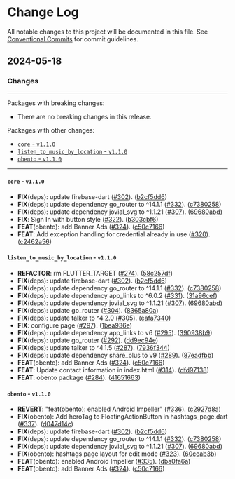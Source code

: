 # Change Log

All notable changes to this project will be documented in this file.
See [Conventional Commits](https://conventionalcommits.org) for commit guidelines.

## 2024-05-18

### Changes

---

Packages with breaking changes:

 - There are no breaking changes in this release.

Packages with other changes:

 - [`core` - `v1.1.0`](#core---v110)
 - [`listen_to_music_by_location` - `v1.1.0`](#listen_to_music_by_location---v110)
 - [`obento` - `v1.1.0`](#obento---v110)

---

#### `core` - `v1.1.0`

 - **FIX**(deps): update firebase-dart ([#302](https://github.com/KoheiKanagu/garage/issues/302)). ([b2cf5dd6](https://github.com/KoheiKanagu/garage/commit/b2cf5dd6240e700a5cf27bed547dae594304c7a6))
 - **FIX**(deps): update dependency go_router to ^14.1.1 ([#332](https://github.com/KoheiKanagu/garage/issues/332)). ([c7380258](https://github.com/KoheiKanagu/garage/commit/c7380258406ca7396de1b6c2e94c5c6cd8ef49b3))
 - **FIX**(deps): update dependency jovial_svg to ^1.1.21 ([#307](https://github.com/KoheiKanagu/garage/issues/307)). ([69680abd](https://github.com/KoheiKanagu/garage/commit/69680abddf83c82fce15f61071325e0668ee8d68))
 - **FIX**: Sign In with button style ([#322](https://github.com/KoheiKanagu/garage/issues/322)). ([b303cbf6](https://github.com/KoheiKanagu/garage/commit/b303cbf6064c7eb3c59398d201de4ab311e980ed))
 - **FEAT**(obento): add Banner Ads ([#324](https://github.com/KoheiKanagu/garage/issues/324)). ([c50c7166](https://github.com/KoheiKanagu/garage/commit/c50c7166ad93a0d4010aafbfc20d1c9ed400d919))
 - **FEAT**: Add exception handling for credential already in use ([#320](https://github.com/KoheiKanagu/garage/issues/320)). ([c2462a56](https://github.com/KoheiKanagu/garage/commit/c2462a56ef486b1704e7fe3d2fe21a01a9b15e1d))

#### `listen_to_music_by_location` - `v1.1.0`

 - **REFACTOR**: rm FLUTTER_TARGET ([#274](https://github.com/KoheiKanagu/garage/issues/274)). ([58c257df](https://github.com/KoheiKanagu/garage/commit/58c257dfe713d2aced96d0e5df959731cca44d23))
 - **FIX**(deps): update firebase-dart ([#302](https://github.com/KoheiKanagu/garage/issues/302)). ([b2cf5dd6](https://github.com/KoheiKanagu/garage/commit/b2cf5dd6240e700a5cf27bed547dae594304c7a6))
 - **FIX**(deps): update dependency go_router to ^14.1.1 ([#332](https://github.com/KoheiKanagu/garage/issues/332)). ([c7380258](https://github.com/KoheiKanagu/garage/commit/c7380258406ca7396de1b6c2e94c5c6cd8ef49b3))
 - **FIX**(deps): update dependency app_links to ^6.0.2 ([#331](https://github.com/KoheiKanagu/garage/issues/331)). ([31a96cef](https://github.com/KoheiKanagu/garage/commit/31a96cef0534df9d33650bd1283e8e133f075193))
 - **FIX**(deps): update dependency jovial_svg to ^1.1.21 ([#307](https://github.com/KoheiKanagu/garage/issues/307)). ([69680abd](https://github.com/KoheiKanagu/garage/commit/69680abddf83c82fce15f61071325e0668ee8d68))
 - **FIX**(deps): update go_router ([#304](https://github.com/KoheiKanagu/garage/issues/304)). ([8365a80a](https://github.com/KoheiKanagu/garage/commit/8365a80ad6839a69a23a890b47f63ca0489e724b))
 - **FIX**(deps): update talker to ^4.2.0 ([#305](https://github.com/KoheiKanagu/garage/issues/305)). ([eafa7340](https://github.com/KoheiKanagu/garage/commit/eafa7340227f14e0d0dbdc0b62021a9139dd68b9))
 - **FIX**: configure page ([#297](https://github.com/KoheiKanagu/garage/issues/297)). ([1bea936e](https://github.com/KoheiKanagu/garage/commit/1bea936e67688c59a8fb81eaae00340f3a38b091))
 - **FIX**(deps): update dependency app_links to v6 ([#295](https://github.com/KoheiKanagu/garage/issues/295)). ([390938b9](https://github.com/KoheiKanagu/garage/commit/390938b9993e45882a2a076f03abcf98b09c628c))
 - **FIX**(deps): update go_router ([#292](https://github.com/KoheiKanagu/garage/issues/292)). ([dd9ec94e](https://github.com/KoheiKanagu/garage/commit/dd9ec94e1dc409034610409ae305a1fda4c853af))
 - **FIX**(deps): update talker to ^4.1.5 ([#287](https://github.com/KoheiKanagu/garage/issues/287)). ([7936f344](https://github.com/KoheiKanagu/garage/commit/7936f344135419b7e9edcd7ca988c997f30c6d4c))
 - **FIX**(deps): update dependency share_plus to v9 ([#289](https://github.com/KoheiKanagu/garage/issues/289)). ([87eadfbb](https://github.com/KoheiKanagu/garage/commit/87eadfbb06d912debe70390af72d6af6abecd90f))
 - **FEAT**(obento): add Banner Ads ([#324](https://github.com/KoheiKanagu/garage/issues/324)). ([c50c7166](https://github.com/KoheiKanagu/garage/commit/c50c7166ad93a0d4010aafbfc20d1c9ed400d919))
 - **FEAT**: Update contact information in index.html ([#314](https://github.com/KoheiKanagu/garage/issues/314)). ([dfd97138](https://github.com/KoheiKanagu/garage/commit/dfd971387a4ea78117027da44cc5ab3212229799))
 - **FEAT**: obento package ([#284](https://github.com/KoheiKanagu/garage/issues/284)). ([41651663](https://github.com/KoheiKanagu/garage/commit/41651663aa5cee7e90ca86ad33ac2bfcc0ec42cc))

#### `obento` - `v1.1.0`

 - **REVERT**: "feat(obento): enabled Android Impeller" ([#336](https://github.com/KoheiKanagu/garage/issues/336)). ([c2927d8a](https://github.com/KoheiKanagu/garage/commit/c2927d8a849a45832898fa99eb2b2dc03237ab0d))
 - **FIX**(obento): Add heroTag to FloatingActionButton in hashtags_page.dart ([#337](https://github.com/KoheiKanagu/garage/issues/337)). ([d047d14c](https://github.com/KoheiKanagu/garage/commit/d047d14ca13d79208ed516a40ad95cc78b17633a))
 - **FIX**(deps): update firebase-dart ([#302](https://github.com/KoheiKanagu/garage/issues/302)). ([b2cf5dd6](https://github.com/KoheiKanagu/garage/commit/b2cf5dd6240e700a5cf27bed547dae594304c7a6))
 - **FIX**(deps): update dependency go_router to ^14.1.1 ([#332](https://github.com/KoheiKanagu/garage/issues/332)). ([c7380258](https://github.com/KoheiKanagu/garage/commit/c7380258406ca7396de1b6c2e94c5c6cd8ef49b3))
 - **FIX**(deps): update dependency jovial_svg to ^1.1.21 ([#307](https://github.com/KoheiKanagu/garage/issues/307)). ([69680abd](https://github.com/KoheiKanagu/garage/commit/69680abddf83c82fce15f61071325e0668ee8d68))
 - **FIX**(obento): hashtags page layout for edit mode ([#323](https://github.com/KoheiKanagu/garage/issues/323)). ([60ccab3b](https://github.com/KoheiKanagu/garage/commit/60ccab3b46c40007826d53a9efad37c8202a7b79))
 - **FEAT**(obento): enabled Android Impeller ([#335](https://github.com/KoheiKanagu/garage/issues/335)). ([dba0fa6a](https://github.com/KoheiKanagu/garage/commit/dba0fa6a63a53034d2426cc1e931e1bcbb0fcd73))
 - **FEAT**(obento): add Banner Ads ([#324](https://github.com/KoheiKanagu/garage/issues/324)). ([c50c7166](https://github.com/KoheiKanagu/garage/commit/c50c7166ad93a0d4010aafbfc20d1c9ed400d919))

